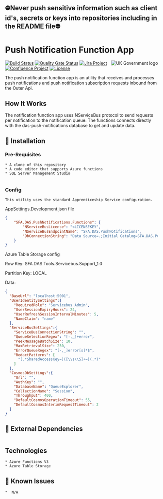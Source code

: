 ## ⛔Never push sensitive information such as client id's, secrets or keys into repositories including in the README file⛔

# Push Notification Function App

<img src="https://avatars.githubusercontent.com/u/9841374?s=200&v=4" align="right" alt="UK Government logo">


[![Build Status](https://dev.azure.com/sfa-gov-uk/Digital%20Apprenticeship%20Service/_apis/build/status/_projectname_?branchName=master)](https://dev.azure.com/sfa-gov-uk/Digital%20Apprenticeship%20Service/_build/latest?definitionId=_projectid_&branchName=master)
[![Quality Gate Status](https://sonarcloud.io/api/project_badges/measure?project=_projectId_&metric=alert_status)](https://sonarcloud.io/dashboard?id=_projectId_)
[![Jira Project](https://img.shields.io/badge/Jira-Project-blue)](https://skillsfundingagency.atlassian.net/secure/RapidBoard.jspa?rapidView=564&projectKey=_projectKey_)
[![Confluence Project](https://img.shields.io/badge/Confluence-Project-blue)](https://skillsfundingagency.atlassian.net/wiki/spaces/_pageurl_)
[![License](https://img.shields.io/badge/license-MIT-lightgrey.svg?longCache=true&style=flat-square)](https://en.wikipedia.org/wiki/MIT_License)

The push notification function app is an utility that receives and processes push notifications and push notification subscription requests inbound from the Outer Api.


## How It Works
The notification function app uses NServiceBus protocol to send requests per notification to the notification queue. The functions connects directly with the das-push-notifications database to get and update data.


## 🚀 Installation

### Pre-Requisites

```
* A clone of this repository
* A code editor that supports Azure functions
* SQL Server Management Studio


```
### Config

```
This utility uses the standard Apprenticeship Service configuration.

```
AppSettings.Development.json file
```json
{
    "SFA.DAS.PushNotifications.Functions": {
        "NServiceBusLicense": "<LICENSEKEY",
        "NServiceBusEndpointName": "SFA.DAS.PushNotifications",
        "DbConnectionString": "Data Source=.;Initial Catalog=SFA.DAS.PushNotifications.Database;Integrated Security=True"
    }
} 
```

Azure Table Storage config

Row Key: SFA.DAS.Tools.Servicebus.Support_1.0

Partition Key: LOCAL

Data:

```json
{
  "BaseUrl": "localhost:5001",
  "UserIdentitySettings":{
    "RequiredRole": "Servicebus Admin", 
    "UserSessionExpiryHours": 24,
    "UserRefreshSessionIntervalMinutes": 5,
    "NameClaim": "name"
  },
  "ServiceBusSettings":{
    "ServiceBusConnectionString": "",
    "QueueSelectionRegex": "[-,_]+error",
    "PeekMessageBatchSize": 10,
    "MaxRetrievalSize": 250,
    "ErrorQueueRegex": "[-,_]error[s]*$",
    "RedactPatterns": [
      "(.*SharedAccessKey=)([\\s\\S]+=)(.*)"
    ]
  },
  "CosmosDbSettings":{
    "Url": "",
    "AuthKey": "",
    "DatabaseName": "QueueExplorer",
    "CollectionName": "Session",
    "Throughput": 400,
    "DefaultCosmosOperationTimeout": 55,
    "DefaultCosmosInterimRequestTimeout": 2
  }
}
```

## 🔗 External Dependencies


```

```

## Technologies
```
* Azure Functions V3
* Azure Table Storage

```

## 🐛 Known Issues

```
*  N/A
```

